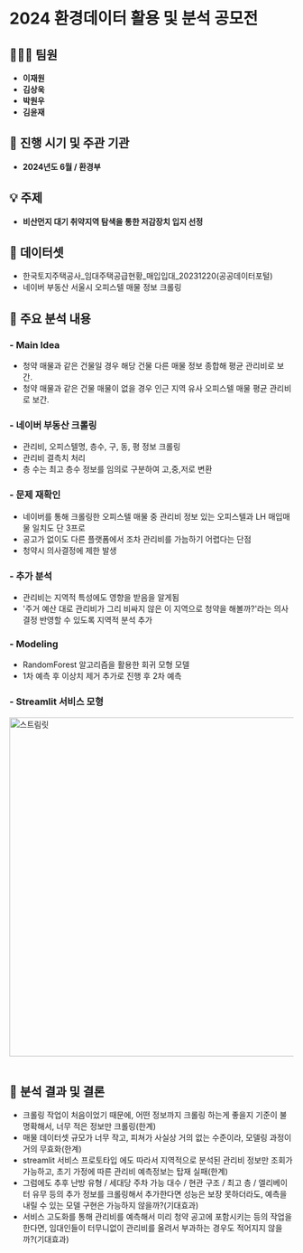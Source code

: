#  **2024 환경데이터 활용 및 분석 공모전**

## 🧑‍🤝‍🧑 **팀원**
- **이재원**
- **김상욱**
- **박원우**
- **김윤재**

## 📅 **진행 시기 및 주관 기관**
- **2024년도 6월 / 환경부**

## 💡 **주제**
- **비산먼지 대기 취약지역 탐색을 통한 저감장치 입지 선정**


##  📌 **데이터셋**
- 한국토지주택공사_임대주택공급현황_매입입대_20231220(공공데이터포털)
- 네이버 부동산 서울시 오피스텔 매물 정보 크롤링
  
## 📌 **주요 분석 내용**

### - **Main Idea**
- 청약 매물과 같은 건물일 경우 해당 건물 다른 매물 정보 종합해 평균 관리비로 보간.
- 청약 매물과 같은 건물 매물이 없을 경우 인근 지역 유사 오피스텔 매물 평균 관리비로 보간.
  
### - **네이버 부동산 크롤링**
- 관리비, 오피스텔명, 층수, 구, 동, 평 정보 크롤링
- 관리비 결측치 처리
- 층 수는 최고 층수 정보를 임의로 구분하여 고,중,저로 변환

### - **문제 재확인**
- 네이버를 통해 크롤링한 오피스텔 매물 중 관리비 정보 있는 오피스텔과 LH 매입매물 일치도 단 3프로
- 공고가 없이도 다른 플랫폼에서 조차 관리비를 가늠하기 어렵다는 단점
- 청약시 의사결정에 제한 발생

### - **추가 분석**
- 관리비는 지역적 특성에도 영향을 받음을 알게됨
- '주거 예산 대로 관리비가 그리 비싸지 않은 이 지역으로 청약을 해볼까?'라는 의사결정 반영할 수 있도록 지역적 분석 추가

### - **Modeling**
- RandomForest 알고리즘을 활용한 회귀 모형 모델
- 1차 예측 후 이상치 제거 추가로 진행 후 2차 예측

### - **Streamlit 서비스 모형**
<img src="interface.png" alt="스트림릿" width="600"/>
<br/>

<br/>

## 📝 **분석 결과 및 결론**
- 크롤링 작업이 처음이었기 때문에, 어떤 정보까지 크롤링 하는게 좋을지 기준이 불명확해서, 너무 적은 정보만 크롤링(한계)
- 매물 데이터셋 규모가 너무 작고, 피쳐가 사실상 거의 없는 수준이라, 모델링 과정이 거의 무효화(한계)
- streamlit 서비스 프로토타입 에도 따라서 지역적으로 분석된 관리비 정보만 조회가 가능하고, 초기 가정에 따른 관리비 예측정보는 탑재 실패(한계)
- 그럼에도 추후 난방 유형 / 세대당 주차 가능 대수 / 현관 구조 / 최고 층 / 엘리베이터 유무 등의 추가 정보를 크롤링해서 추가한다면 성능은 보장 못하더라도, 예측을 내릴 수 있는 모델 구현은 가능하지 않을까?(기대효과)
- 서비스 고도화를 통해 관리비를 예측해서 미리 청약 공고에 포함시키는 등의 작업을 한다면, 임대인들이 터무니없이 관리비를 올려서 부과하는 경우도 적어지지 않을까?(기대효과)
